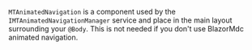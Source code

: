 ﻿`MTAnimatedNavigation` is a component used by the `IMTAnimatedNavigationManager` service and place in the main layout surrounding your `@Body`. This is not needed if you don't use BlazorMdc animated navigation. 
